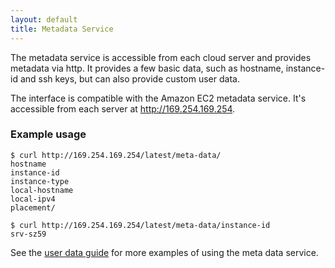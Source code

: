 ```yaml
---
layout: default
title: Metadata Service
---
```


The metadata service is accessible from each cloud server and provides
metadata via http. It provides a few basic data, such as hostname,
instance-id and ssh keys, but can also provide custom user data.

The interface is compatible with the Amazon EC2 metadata service. It's
accessible from each server at http://169.254.169.254.


### Example usage

    $ curl http://169.254.169.254/latest/meta-data/
    hostname
    instance-id
    instance-type
    local-hostname
    local-ipv4
    placement/
    
    $ curl http://169.254.169.254/latest/meta-data/instance-id
    srv-sz59

See the [user data guide](/docs/guides/cli/user-data/) for more
examples of using the meta data service.
